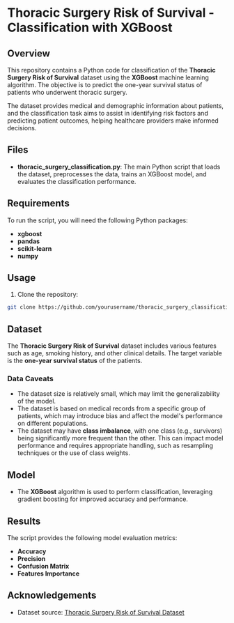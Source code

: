 # Thoracic Surgery Risk of Survival - Classification with XGBoost

## Overview
This repository contains a Python code for classification of the **Thoracic Surgery Risk of Survival** dataset using the **XGBoost** machine learning algorithm. The objective is to predict the one-year survival status of patients who underwent thoracic surgery.

The dataset provides medical and demographic information about patients, and the classification task aims to assist in identifying risk factors and predicting patient outcomes, helping healthcare providers make informed decisions.

## Files
- **thoracic_surgery_classification.py**: The main Python script that loads the dataset, preprocesses the data, trains an XGBoost model, and evaluates the classification performance.

## Requirements
To run the script, you will need the following Python packages:
- **xgboost**
- **pandas**
- **scikit-learn**
- **numpy**



## Usage
1. Clone the repository:
```sh
git clone https://github.com/yourusername/thoracic_surgery_classification.git
```

## Dataset
The **Thoracic Surgery Risk of Survival** dataset includes various features such as age, smoking history, and other clinical details. The target variable is the **one-year survival status** of the patients.


### Data Caveats
- The dataset size is relatively small, which may limit the generalizability of the model.
- The dataset is based on medical records from a specific group of patients, which may introduce bias and affect the model's performance on different populations.
- The dataset may have **class imbalance**, with one class (e.g., survivors) being significantly more frequent than the other. This can impact model performance and requires appropriate handling, such as resampling techniques or the use of class weights.


## Model
- The **XGBoost** algorithm is used to perform classification, leveraging gradient boosting for improved accuracy and performance.

## Results
The script provides the following model evaluation metrics:
- **Accuracy**
- **Precision**
- **Confusion Matrix**
- **Features Importance**


## Acknowledgements
- Dataset source: [Thoracic Surgery Risk of Survival Dataset](https://archive.ics.uci.edu/ml/datasets/Thoracic+Surgery+Data)
